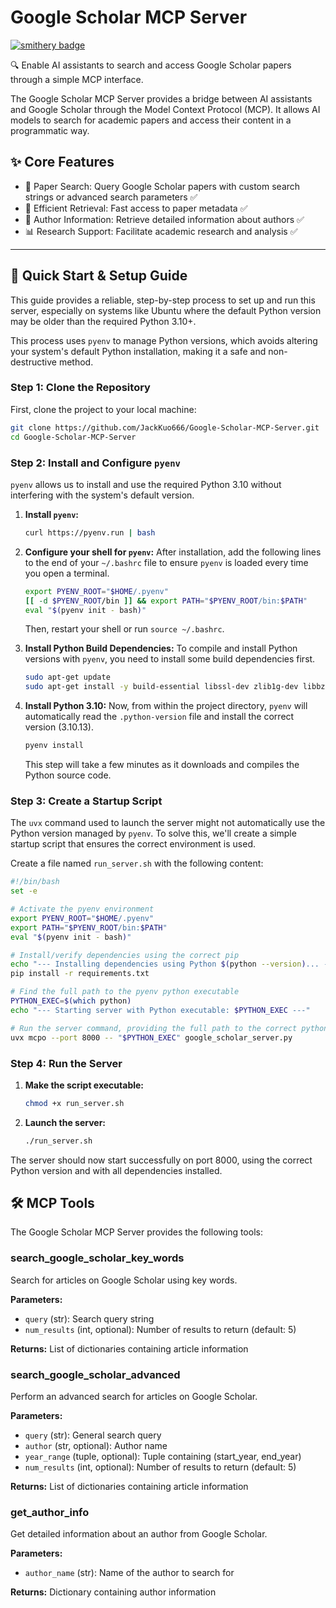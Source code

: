 # Google Scholar MCP Server
[![smithery badge](https://smithery.ai/badge/@JackKuo666/google-scholar-mcp-server)](https://smithery.ai/server/@JackKuo666/google-scholar-mcp-server)

🔍 Enable AI assistants to search and access Google Scholar papers through a simple MCP interface.

The Google Scholar MCP Server provides a bridge between AI assistants and Google Scholar through the Model Context Protocol (MCP). It allows AI models to search for academic papers and access their content in a programmatic way.

## ✨ Core Features
- 🔎 Paper Search: Query Google Scholar papers with custom search strings or advanced search parameters ✅
- 🚀 Efficient Retrieval: Fast access to paper metadata ✅
- 👤 Author Information: Retrieve detailed information about authors ✅
- 📊 Research Support: Facilitate academic research and analysis ✅

---

## 🚀 Quick Start & Setup Guide

This guide provides a reliable, step-by-step process to set up and run this server, especially on systems like Ubuntu where the default Python version may be older than the required Python 3.10+.

This process uses `pyenv` to manage Python versions, which avoids altering your system's default Python installation, making it a safe and non-destructive method.

### Step 1: Clone the Repository

First, clone the project to your local machine:
```bash
git clone https://github.com/JackKuo666/Google-Scholar-MCP-Server.git
cd Google-Scholar-MCP-Server
```

### Step 2: Install and Configure `pyenv`

`pyenv` allows us to install and use the required Python 3.10 without interfering with the system's default version.

1.  **Install `pyenv`:**
    ```bash
    curl https://pyenv.run | bash
    ```

2.  **Configure your shell for `pyenv`:**
    After installation, add the following lines to the end of your `~/.bashrc` file to ensure `pyenv` is loaded every time you open a terminal.
    ```bash
    export PYENV_ROOT="$HOME/.pyenv"
    [[ -d $PYENV_ROOT/bin ]] && export PATH="$PYENV_ROOT/bin:$PATH"
    eval "$(pyenv init - bash)"
    ```
    Then, restart your shell or run `source ~/.bashrc`.

3.  **Install Python Build Dependencies:**
    To compile and install Python versions with `pyenv`, you need to install some build dependencies first.
    ```bash
    sudo apt-get update
    sudo apt-get install -y build-essential libssl-dev zlib1g-dev libbz2-dev libreadline-dev libsqlite3-dev wget curl llvm libncurses5-dev libncursesw5-dev xz-utils tk-dev libffi-dev liblzma-dev python3-openssl git
    ```

4.  **Install Python 3.10:**
    Now, from within the project directory, `pyenv` will automatically read the `.python-version` file and install the correct version (3.10.13).
    ```bash
    pyenv install
    ```
    This step will take a few minutes as it downloads and compiles the Python source code.

### Step 3: Create a Startup Script

The `uvx` command used to launch the server might not automatically use the Python version managed by `pyenv`. To solve this, we'll create a simple startup script that ensures the correct environment is used.

Create a file named `run_server.sh` with the following content:

```bash
#!/bin/bash
set -e

# Activate the pyenv environment
export PYENV_ROOT="$HOME/.pyenv"
export PATH="$PYENV_ROOT/bin:$PATH"
eval "$(pyenv init - bash)"

# Install/verify dependencies using the correct pip
echo "--- Installing dependencies using Python $(python --version)... ---"
pip install -r requirements.txt

# Find the full path to the pyenv python executable
PYTHON_EXEC=$(which python)
echo "--- Starting server with Python executable: $PYTHON_EXEC ---"

# Run the server command, providing the full path to the correct python
uvx mcpo --port 8000 -- "$PYTHON_EXEC" google_scholar_server.py
```

### Step 4: Run the Server

1.  **Make the script executable:**
    ```bash
    chmod +x run_server.sh
    ```

2.  **Launch the server:**
    ```bash
    ./run_server.sh
    ```

The server should now start successfully on port 8000, using the correct Python version and with all dependencies installed.

## 🛠 MCP Tools

The Google Scholar MCP Server provides the following tools:

### search_google_scholar_key_words

Search for articles on Google Scholar using key words.

**Parameters:**
- `query` (str): Search query string
- `num_results` (int, optional): Number of results to return (default: 5)

**Returns:** List of dictionaries containing article information

### search_google_scholar_advanced

Perform an advanced search for articles on Google Scholar.

**Parameters:**
- `query` (str): General search query
- `author` (str, optional): Author name
- `year_range` (tuple, optional): Tuple containing (start_year, end_year)
- `num_results` (int, optional): Number of results to return (default: 5)

**Returns:** List of dictionaries containing article information

### get_author_info

Get detailed information about an author from Google Scholar.

**Parameters:**
- `author_name` (str): Name of the author to search for

**Returns:** Dictionary containing author information